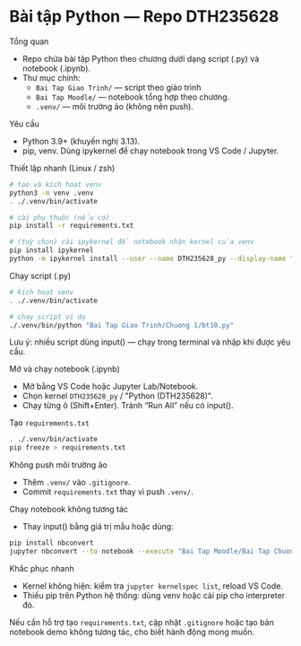 # Bài tập Python — Repo DTH235628

Tổng quan
- Repo chứa bài tập Python theo chương dưới dạng script (.py) và notebook (.ipynb).
- Thư mục chính:
  - `Bai Tap Giao Trinh/` — script theo giáo trình 
  - `Bai Tap Moodle/` — notebook tổng hợp theo chương.
  - `.venv/` — môi trường ảo (không nên push).

Yêu cầu
- Python 3.9+ (khuyến nghị 3.13).
- pip, venv. Dùng ipykernel để chạy notebook trong VS Code / Jupyter.

Thiết lập nhanh (Linux / zsh)
```bash
# tạo và kích hoạt venv
python3 -m venv .venv
. ./.venv/bin/activate

# cài phụ thuộc (nếu có)
pip install -r requirements.txt

# (tuỳ chọn) cài ipykernel để notebook nhận kernel của venv
pip install ipykernel
python -m ipykernel install --user --name DTH235628_py --display-name "Python (DTH235628)"
```

Chạy script (.py)
```bash
# kích hoạt venv
. ./.venv/bin/activate

# chạy script ví dụ
./.venv/bin/python "Bai Tap Giao Trinh/Chuong 1/bt10.py"
```
Lưu ý: nhiều script dùng input() — chạy trong terminal và nhập khi được yêu cầu.

Mở và chạy notebook (.ipynb)
- Mở bằng VS Code hoặc Jupyter Lab/Notebook.
- Chọn kernel `DTH235628_py` / "Python (DTH235628)".
- Chạy từng ô (Shift+Enter). Tránh “Run All” nếu có input().

Tạo `requirements.txt`
```bash
. ./.venv/bin/activate
pip freeze > requirements.txt
```

Không push môi trường ảo
- Thêm `.venv/` vào `.gitignore`.
- Commit `requirements.txt` thay vì push `.venv/`.

Chạy notebook không tương tác
- Thay input() bằng giá trị mẫu hoặc dùng:
```bash
pip install nbconvert
jupyter nbconvert --to notebook --execute "Bai Tap Moodle/Bai Tap Chuong 4/baitapchuong4.ipynb" --output executed.ipynb
```

Khắc phục nhanh
- Kernel không hiện: kiểm tra `jupyter kernelspec list`, reload VS Code.
- Thiếu pip trên Python hệ thống: dùng venv hoặc cài pip cho interpreter đó.

Nếu cần hỗ trợ tạo `requirements.txt`, cập nhật `.gitignore` hoặc tạo bản notebook demo không tương tác, cho biết hành động mong muốn.
